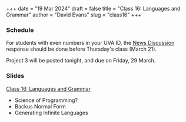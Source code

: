 +++
date = "19 Mar 2024"
draft = false
title = "Class 16: Languages and Grammar"
author = "David Evans"
slug = "class16"
+++

### Schedule

For students with even numbers in your UVA ID, the [News Discussion](https://canvas.its.virginia.edu/courses/93745/discussion_topics/377720) response should be done before Thursday's class (March 21).

Project 3 will be posted tonight, and due on Friday, 29 March.

### Slides

[Class 16: Languages and Grammar](https://www.dropbox.com/scl/fi/1f72jp8foxc4or41qozh3/cs1010-class16.pdf?rlkey=wack4ozezqebphsxruzhrge6q&dl=0)

- Science of Programming?
- Backus Normal Form
- Generating Infinite Languages
